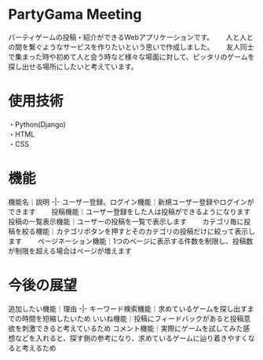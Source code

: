 # PartyGama Meeting
パーティゲームの投稿・紹介ができるWebアプリケーションです。　　
人と人との間を繋ぐようなサービスを作りたいという思いで作成しました。　　
友人同士で集まった時や初めて人と会う時など様々な場面に対して、ピッタリのゲームを探し出せる場所にしたいと考えています。

# 使用技術
・Python(Django)  
・HTML  
・CSS

# 機能
機能名｜説明
-|-
ユーザー登録、ログイン機能｜新規ユーザー登録やログインができます　　
投稿機能｜ユーザー登録をした人は投稿ができるようになります　　
投稿の一覧表示機能｜ユーザーの投稿を一覧で表示します　　
カテゴリ毎に投稿を絞る機能｜カテゴリボタンを押すとそのカテゴリの投稿だけに絞って表示します　　
ページネーション機能｜1つのページに表示する件数を制限し、投稿数が制限を超える場合はページが増えます　　

# 今後の展望
追加したい機能｜理由
-|-
キーワード検索機能｜求めているゲームを探し出すまでの時間を短縮したいため
いいね機能｜投稿にフィードバックがあると投稿意欲を刺激できると考えているため
コメント機能｜実際にゲームを試してみた感想などを入れると、探す側の参考になり、求めているゲームに辿り着きやすくなると考えるため
